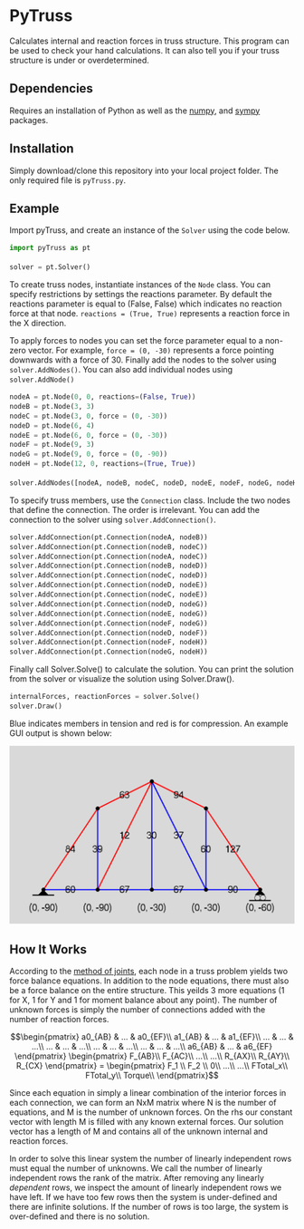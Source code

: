 # PyTruss

Calculates internal and reaction forces in truss structure. This program can be used to check your hand calculations. It can also tell you if your truss structure is under or overdetermined.

## Dependencies

Requires an installation of Python as well as the [numpy](https://github.com/numpy/numpy#), and [sympy](https://github.com/sympy/sympy) packages.

## Installation

Simply download/clone this repository into your local project folder. The only required file is ```pyTruss.py```.

## Example

Import pyTruss, and create an instance of the ```Solver``` using the code below.

```python
import pyTruss as pt

solver = pt.Solver()
```

To create truss nodes, instantiate instances of the ```Node``` class. You can specify restrictions by settings the reactions parameter. By default the reactions parameter is equal to (False, False) which indicates no reaction force at that node. ```reactions = (True, True)``` represents a reaction force in the X direction.

To apply forces to nodes you can set the force parameter equal to a non-zero vector. For example, ```force = (0, -30)``` represents a force pointing downwards with a force of 30. Finally add the nodes to the solver using ```solver.AddNodes()```. You can also add individual nodes using ```solver.AddNode()```

```python
nodeA = pt.Node(0, 0, reactions=(False, True))
nodeB = pt.Node(3, 3)
nodeC = pt.Node(3, 0, force = (0, -30))
nodeD = pt.Node(6, 4)
nodeE = pt.Node(6, 0, force = (0, -30))
nodeF = pt.Node(9, 3)
nodeG = pt.Node(9, 0, force = (0, -90))
nodeH = pt.Node(12, 0, reactions=(True, True))

solver.AddNodes([nodeA, nodeB, nodeC, nodeD, nodeE, nodeF, nodeG, nodeH])
```

To specify truss members, use the ```Connection``` class. Include the two nodes that define the connection. The order is irrelevant. You can add the connection to the solver using ```solver.AddConnection()```.

```python
solver.AddConnection(pt.Connection(nodeA, nodeB))
solver.AddConnection(pt.Connection(nodeB, nodeC))
solver.AddConnection(pt.Connection(nodeA, nodeC))
solver.AddConnection(pt.Connection(nodeB, nodeD))
solver.AddConnection(pt.Connection(nodeC, nodeD))
solver.AddConnection(pt.Connection(nodeD, nodeE))
solver.AddConnection(pt.Connection(nodeC, nodeE))
solver.AddConnection(pt.Connection(nodeD, nodeG))
solver.AddConnection(pt.Connection(nodeE, nodeG))
solver.AddConnection(pt.Connection(nodeF, nodeG))
solver.AddConnection(pt.Connection(nodeD, nodeF))
solver.AddConnection(pt.Connection(nodeF, nodeH))
solver.AddConnection(pt.Connection(nodeG, nodeH))
```
Finally call Solver.Solve() to calculate the solution. You can print the solution from the solver or visualize the solution using Solver.Draw().

```python
internalForces, reactionForces = solver.Solve()
solver.Draw()
```
Blue indicates members in tension and red is for compression. An example GUI output is shown below:

![Alt text](Media/Example.PNG)

## How It Works

According to the [method of joints](https://engineeringstatics.org/method-of-joints.html#:~:text=The%20method%20of%20joints%20is,forces%20in%20a%20truss%20structure.), each node in a truss problem yields two force balance equations. In addition to the node equations, there must also be a force balance on the entire structure. This yeilds 3 more equations (1 for X, 1 for Y and 1 for moment balance about any point). The number of unknown forces is simply the number of connections added with the number of reaction forces.

```math
\begin{pmatrix}
a0_{AB} & ... & a0_{EF}\\
a1_{AB} & ... & a1_{EF}\\
... & ... & ...\\
... & ... & ...\\
... & ... & ...\\
... & ... & ...\\
a6_{AB} & ... & a6_{EF}

\end{pmatrix}
\begin{pmatrix}
F_{AB}\\
F_{AC}\\
...\\
...\\
R_{AX}\\
R_{AY}\\
R_{CX}
\end{pmatrix}
=
\begin{pmatrix}
F_1 \\
F_2 \\
0\\
...\\
...\\
FTotal_x\\
FTotal_y\\
Torque\\
\end{pmatrix}
```

Since each equation in simply a linear combination of the interior forces in each connection, we can form an NxM matrix where N is the number of equations, and M is the number of unknown forces. On the rhs our constant vector with length M is filled with any known external forces. Our solution vector has a length of M and contains all of the unknown internal and reaction forces.

In order to solve this linear system the number of linearly independent rows must equal the number of unknowns. We call the number of linearly independent rows the rank of the matrix. After removing any linearly *dependent* rows, we inspect the amount of linearly independent rows we have left. If we have too few rows then the system is under-defined and there are infinite solutions. If the number of rows is too large, the system is over-defined and there is no solution. 
